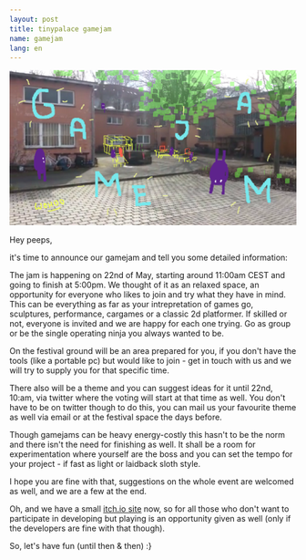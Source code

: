 ```yaml
---
layout: post
title: tinypalace gamejam
name: gamejam
lang: en
---
```


![](/assets/img/gamejam2.png)

Hey peeps,

it's time to announce our gamejam and tell you some detailed information:

The jam is happening on 22nd of May, starting around 11:00am CEST and going to finish at 5:00pm.
We thought of it as an relaxed space, an opportunity for everyone who likes to join and try what they have in mind.
This can be everything as far as your intrepretation of games go, sculptures, performance, cargames or a classic 2d platformer.
If skilled or not, everyone is invited and we are happy for each one trying.
Go as group or be the single operating ninja you always wanted to be.

On the festival ground will be an area prepared for you, if you don't have the tools (like a portable pc) but would like to join - get in touch with us and we will try to supply you for that specific time.

There also will be a theme and you can suggest ideas for it until 22nd, 10:am, via twitter where the voting will start at that time as well.
You don't have to be on twitter though to do this, you can mail us your favourite theme as well via email or at the festival space the days before.

Though gamejams can be heavy energy-costly this hasn't to be the norm and there isn't the need for finishing as well.
It shall be a room for experimentation where yourself are the boss and you can set the tempo for your project - if fast as light or laidback sloth style.

I hope you are fine with that, suggestions on the whole event are welcomed as well, and we are a few at the end.

Oh, and we have a small [itch.io site](https://itch.io/jam/tinypalace) now, so for all those who don't want to participate in developing but playing is an opportunity given as well (only if the developers are fine with that though).

So, let's have fun (until then & then) :}
